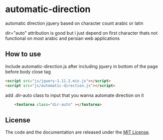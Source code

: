 # automatic-direction
automatic direction jquery based on character count arabic or latin

dir="auto" attribution is good but i just depend on first character thats not functional on most arabic and persian web applications

## How to use


Include automatic-direction.js after including jquery in bottom of the page before body close tag

```html
<script src="js/jquery-1.11.2.min.js"></script>
<script src="js/automatic-direction.js"></script>
```

add .dir-auto class to input that you wanna automate direction on it

```html
	<textarea class="dir-auto" ></textarea>
```
## License

The code and the documentation are released under the [MIT License](LICENSE).